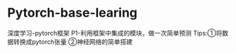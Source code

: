 # Pytorch-base-learing
深度学习-pytorch框架
P1-利用框架中集成的模块，做一次简单预测
    Tips:①将数据转换成pytorch张量
        ②神经网络的简单搭建
